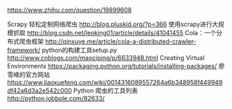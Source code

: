 https://www.zhihu.com/question/19899608

Scrapy 轻松定制网络爬虫 http://blog.pluskid.org/?p=366
 使用scrapy进行大规模抓取 http://blog.csdn.net/leoking01/article/details/41041455
 Cola：一个分布式爬虫框架 http://qinxuye.me/article/cola-a-distributed-crawler-framework/
 python的构建工具setup.py http://www.cnblogs.com/maociping/p/6633948.html
 Creating Virtual Environments https://packaging.python.org/tutorials/installing-packages/
 廖雪峰的官方网站 https://www.liaoxuefeng.com/wiki/0014316089557264a6b348958f449949df42a6d3a2e542c000
 Python 爬虫的工具列表 http://python.jobbole.com/82633/
